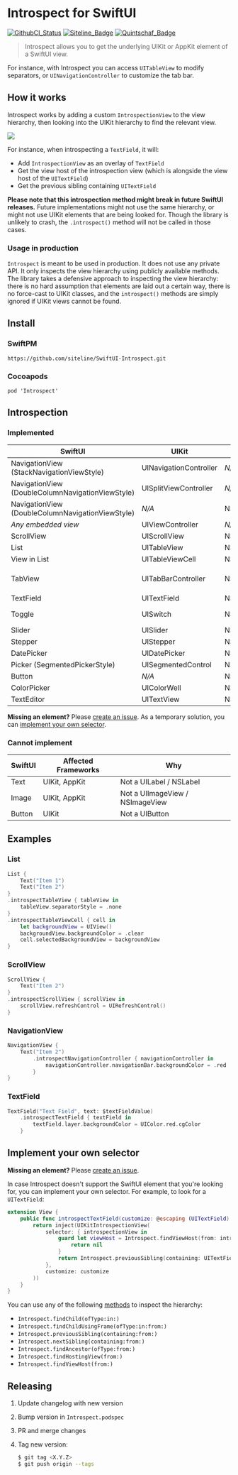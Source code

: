 Introspect for SwiftUI
======================

[![GithubCI_Status]][GithubCI_URL] [![Siteline_Badge]](https://siteline.com) [![Quintschaf_Badge]](https://quintschaf.com)

> Introspect allows you to get the underlying UIKit or AppKit element of a SwiftUI view.

For instance, with Introspect you can access `UITableView` to modify separators, or `UINavigationController` to customize the tab bar.

How it works
------------

Introspect works by adding a custom `IntrospectionView` to the view hierarchy, then looking into the UIKit hierarchy to find the relevant view.

![](./docs/diagram.png)

For instance, when introspecting a `TextField`, it will:

 - Add `IntrospectionView` as an overlay of `TextField`
 - Get the view host of the introspection view (which is alongside the view host of the `UITextField`)
 - Get the previous sibling containing `UITextField`

**Please note that this introspection method might break in future SwiftUI releases.** Future implementations might not use the same hierarchy, or might not use UIKit elements that are being looked for. Though the library is unlikely to crash, the `.introspect()` method will not be called in those cases.

### Usage in production

`Introspect` is meant to be used in production. It does not use any private API. It only inspects the view hierarchy using publicly available methods. The library takes a defensive approach to inspecting the view hierarchy: there is no hard assumption that elements are laid out a certain way, there is no force-cast to UIKit classes, and the `introspect()` methods are simply ignored if UIKit views cannot be found.


Install
-------

### SwiftPM

```
https://github.com/siteline/SwiftUI-Introspect.git
```

### Cocoapods

```
pod 'Introspect'
```

Introspection
-------------

### Implemented

SwiftUI | UIKit | AppKit | Introspect
--- | --- | --- | ---
NavigationView (StackNavigationViewStyle) | UINavigationController | _N/A_ | `.introspectNavigationController()`
NavigationView (DoubleColumnNavigationViewStyle) | UISplitViewController | _N/A_ | `.introspectSplitViewController()`
NavigationView (DoubleColumnNavigationViewStyle) | _N/A_ | NSSplitView | `.introspectSplitView()`
_Any embedded view_ | UIViewController | _N/A_ | `.introspectViewController()`
ScrollView | UIScrollView | NSScrollView | `.introspectScrollView()`
List | UITableView | NSTableView | `.introspectTableView()`
View in List | UITableViewCell | NSTableCellView | `introspectTableViewCell()`
TabView | UITabBarController | NSTabView | `.introspectTabBarController()` (iOS) <br/> `.introspectTabView()` (macOS)
TextField | UITextField | NSTextField | `.introspectTextField()`
Toggle | UISwitch | NSButton | `.introspectSwitch()` (iOS) <br/> `.introspectButton()` (macOS)
Slider | UISlider | NSSlider | `.introspectSlider()`
Stepper | UIStepper | NSStepper | `.introspectStepper()`
DatePicker | UIDatePicker | NSDatePicker | `.introspectDatePicker()`
Picker (SegmentedPickerStyle) | UISegmentedControl | NSSegmentedControl | `.introspectSegmentedControl()`
Button | _N/A_ | NSButton | `.introspectButton()`
ColorPicker | UIColorWell | NSColorWell | `.introspectColorWell()`
TextEditor | UITextView | NSTextView | `.introspectTextView()`


**Missing an element?** Please [create an issue](https://github.com/timbersoftware/SwiftUI-Introspect/issues). As a temporary solution, you can [implement your own selector](#implement-your-own-selector).

### Cannot implement

SwiftUI | Affected Frameworks | Why
--- | --- | ---
Text | UIKit, AppKit | Not a UILabel / NSLabel
Image | UIKit, AppKit | Not a UIImageView / NSImageView
Button | UIKit | Not a UIButton

Examples
--------

### List

```swift
List {
    Text("Item 1")
    Text("Item 2")
}
.introspectTableView { tableView in
    tableView.separatorStyle = .none
}
.introspectTableViewCell { cell in
    let backgroundView = UIView()
    backgroundView.backgroundColor = .clear
    cell.selectedBackgroundView = backgroundView
}
```

### ScrollView

```swift
ScrollView {
    Text("Item 2")
}
.introspectScrollView { scrollView in
    scrollView.refreshControl = UIRefreshControl()
}
```

### NavigationView

```swift
NavigationView {
    Text("Item 2")
        .introspectNavigationController { navigationController in
            navigationController.navigationBar.backgroundColor = .red
        }
}
```

### TextField

```swift
TextField("Text Field", text: $textFieldValue)
    .introspectTextField { textField in
        textField.layer.backgroundColor = UIColor.red.cgColor
    }
```

Implement your own selector
---------------------------

**Missing an element?** Please [create an issue](https://github.com/timbersoftware/SwiftUI-Introspect/issues).

In case Introspect doesn't support the SwiftUI element that you're looking for, you can implement your own selector. For example, to look for a `UITextField`:

```swift
extension View {
    public func introspectTextField(customize: @escaping (UITextField) -> ()) -> some View {
        return inject(UIKitIntrospectionView(
            selector: { introspectionView in
                guard let viewHost = Introspect.findViewHost(from: introspectionView) else {
                    return nil
                }
                return Introspect.previousSibling(containing: UITextField.self, from: viewHost)
            },
            customize: customize
        ))
    }
}
```

You can use any of the following [methods](https://github.com/timbersoftware/SwiftUI-Introspect/blob/master/Introspect/Introspect.swift#L3-L71) to inspect the hierarchy:

 - `Introspect.findChild(ofType:in:)`
 - `Introspect.findChildUsingFrame(ofType:in:from:)`
 - `Introspect.previousSibling(containing:from:)`
 - `Introspect.nextSibling(containing:from:)`
 - `Introspect.findAncestor(ofType:from:)`
 - `Introspect.findHostingView(from:)`
 - `Introspect.findViewHost(from:)`

Releasing
---------

1. Update changelog with new version
2. Bump version in `Introspect.podspec`
3. PR and merge changes
4. Tag new version:

    ```sh
    $ git tag <X.Y.Z>
    $ git push origin --tags
    ```

<!-- References -->

[GithubCI_Status]: https://github.com/siteline/swiftui-introspect/actions/workflows/ci.yml/badge.svg?branch=master

[GithubCI_URL]: https://github.com/siteline/SwiftUI-Introspect/actions/workflows/ci.yml

[Siteline_Badge]: https://badgen.net/badge/Built%20by/Siteline/blue?icon=https://uploads-ssl.webflow.com/5f4513afbbfc64c4777fcccf/5f525b122370d681879e170e_siteline-icon.svg

[Quintschaf_Badge]: https://badgen.net/badge/Maintained%20by/Quintschaf/cyan?icon=https://quintschaf.com/assets/logo.svg
